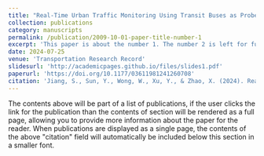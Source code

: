 ```yaml
---
title: "Real-Time Urban Traffic Monitoring Using Transit Buses as Probes"
collection: publications
category: manuscripts
permalink: /publication/2009-10-01-paper-title-number-1
excerpt: 'This paper is about the number 1. The number 2 is left for future work.'
date: 2024-07-25
venue: 'Transportation Research Record'
slidesurl: 'http://academicpages.github.io/files/slides1.pdf'
paperurl: 'https://doi.org/10.1177/03611981241260708'
citation: 'Jiang, S., Sun, Y., Wong, W., Xu, Y., & Zhao, X. (2024). Real-Time Urban Traffic Monitoring Using Transit Buses as Probes. Transportation Research Record, 0(0). https://doi.org/10.1177/03611981241260708'
---
```


The contents above will be part of a list of publications, if the user clicks the link for the publication than the contents of section will be rendered as a full page, allowing you to provide more information about the paper for the reader. When publications are displayed as a single page, the contents of the above "citation" field will automatically be included below this section in a smaller font.